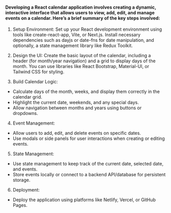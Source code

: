 #### Developing a React calendar application involves creating a dynamic, interactive interface that allows users to view, add, edit, and manage events on a calendar. Here’s a brief summary of the key steps involved:

1. Setup Environment: Set up your React development environment using tools like create-react-app, Vite, or Next.js. Install necessary dependencies such as dayjs or date-fns for date manipulation, and optionally, a state management library like Redux Toolkit.

2. Design the UI: Create the basic layout of the calendar, including a header (for month/year navigation) and a grid to display days of the month. You can use libraries like React Bootstrap, Material-UI, or Tailwind CSS for styling.

3. Build Calendar Logic:

- Calculate days of the month, weeks, and display them correctly in the calendar grid.
- Highlight the current date, weekends, and any special days.
- Allow navigation between months and years using buttons or dropdowns.

4. Event Management:

- Allow users to add, edit, and delete events on specific dates.
- Use modals or side panels for user interactions when creating or editing events.

5. State Management:

- Use state management to keep track of the current date, selected date, and events.
- Store events locally or connect to a backend API/database for persistent storage.

6. Deployment:

- Deploy the application using platforms like Netlify, Vercel, or GitHub Pages.